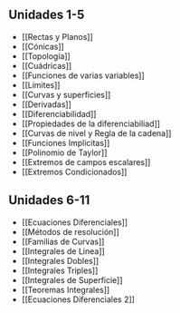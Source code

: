 ## Unidades 1-5

- [[Rectas y Planos]]
- [[Cónicas]]
- [[Topología]]
- [[Cuádricas]]
- [[Funciones de varias variables]]
- [[Límites]]
- [[Curvas y superficies]]
- [[Derivadas]]
- [[Diferenciabilidad]]
- [[Propiedades de la diferenciabiliad]]
- [[Curvas de nivel y Regla de la cadena]]
- [[Funciones Implicitas]]
- [[Polinomio de Taylor]]
- [[Extremos de campos escalares]]
- [[Extremos Condicionados]]

## Unidades 6-11

- [[Ecuaciones Diferenciales]]
- [[Métodos de resolución]]
- [[Familias de Curvas]]
- [[Integrales de Linea]]
- [[Integrales Dobles]]
- [[Integrales Triples]]
- [[Integrales de Superficie]]
- [[Teoremas Integrales]]
- [[Ecuaciones Diferenciales 2]]
